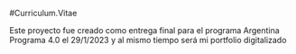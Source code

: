 #Curriculum.Vitae
 
Este proyecto fue creado como entrega final para el programa Argentina Programa 4.0 el 29/1/2023 y al mismo tiempo será mi portfolio digitalizado
